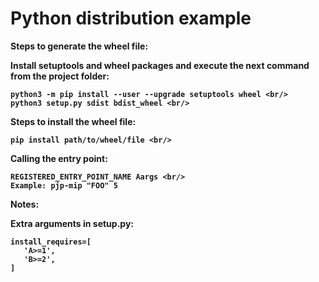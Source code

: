 # Python distribution example

<b> Steps to generate the wheel file: <b>

Install setuptools and wheel packages and execute the next command from the project folder:

```
python3 -m pip install --user --upgrade setuptools wheel <br/>
python3 setup.py sdist bdist_wheel <br/>
```

Steps to install the wheel file: <br/>
```
pip install path/to/wheel/file <br/>
```

Calling the entry point: <br/>

```
REGISTERED_ENTRY_POINT_NAME Aargs <br/>
Example: pjp-mip "FOO" 5
```

Notes: <br/>

Extra arguments in setup.py: <br/>

```
install_requires=[
   'A>=1',
   'B>=2',
]
```
